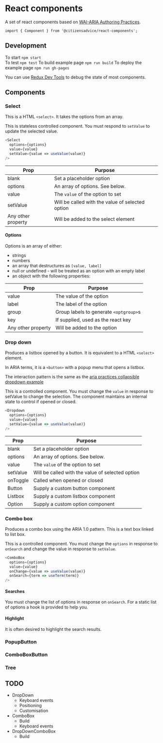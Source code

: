 # React components

A set of react components based on [WAI-ARIA Authoring Practices](https://www.w3.org/TR/wai-aria-practices-1.1/).

```
import { Component } from '@citizensadvice/react-components';
```

## Development

To start `npm start`  
To test `npm test`
To build example page `npm run build`
To deploy the example page `npm run gh-pages`

You can use [Redux Dev Tools](https://github.com/zalmoxisus/redux-devtools-extension) to debug the state of most components.

## Components

### Select

This is a HTML `<select>`.  It takes the options from an array.

This is stateless controlled component.  You must respond to `setValue` to update the selected value.

```js
<Select
  options={options}
  value={value}
  setValue={value => useValue(value)}
/>
```

| Prop               | Purpose                                          |
| ----               | ----                                             |
| blank              | Set a placeholder option                         |
| options            | An array of options.  See below.                 |
| value              | The `value` of the option to set                 |
| setValue           | Will be called with the value of selected option |
| Any other property | Will be added to the select element              |

#### Options

Options is an array of either:
- strings
- numbers
- an array that destructures as `[value, label]`
- null or undefined - will be treated as an option with an empty label
- an object with the following properties:

| Prop               | Purpose                                |
| ----               | ----                                   |
| value              | The value of the option                |
| label              | The label of the option                |
| group              | Group labels to generate `<optgroup>`s |
| key                | If supplied, used as the react key     |
| Any other property | Will be added to the option            |

### Drop down

Produces a listbox opened by a button. It is equivalent to a HTML `<select>` element.

In ARIA terms, it is a `<button>` with a popup menu that opens a listbox.

The interaction pattern is the same as the [aria practices collapsible dropdown example](https://www.w3.org/TR/wai-aria-practices/examples/listbox/listbox-collapsible.html)

This is a controlled component.  You must change the `value` in response to setValue to change the selection.  The component maintains an internal state to control if opened or closed. 

```js
<Dropdown
  options={options}
  value={value}
  setValue={value => useValue(value)}
/>
```

| Prop        | Purpose                                          |
| ----        | ----                                             |
| blank       | Set a placeholder option                         |
| options     | An array of options.  See below.                 |
| value       | The `value` of the option to set                 |
| setValue    | Will be called with the value of selected option |
| onToggle    | Called when opened or closed                     |
| Button      | Supply a custom button component                 |
| Listbox     | Supply a custom listbox component                |
| Option      | Supply a custom option component                 |

### Combo box

Produces a combo box using the ARIA 1.0 pattern.
This is a text box linked to list box.

This is a controlled component.  You must change the `options` in response to `onSearch` and change the value in response to `setValue`.

```js
<ComboBox
  options={options}
  value={value}
  onChange={value => useValue(value)}
  onSearch={term => useTerm(term)}
/>
```

#### Searches

You must change the list of options in response on `onSearch`.  For a static list of options a hook is provided to help you.

#### Highlight

It is often desired to highlight the search results.


### PopupButton
### ComboBoxButton
### Tree

## TODO

- DropDown
  - Keyboard events
  - Positioning
  - Customisation
- ComboBox
  - Build
  - Keyboard events
- DropDownComboBox
  - Build
